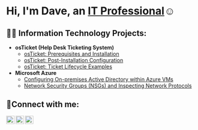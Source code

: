 <h1>Hi, I'm Dave, an <a href="https://linkedin.com/in/Josh">IT Professional</a>☺</h1>

<h2>👨‍💻 Information Technology Projects:</h2>

- <b>osTicket (Help Desk Ticketing System)</b>
  - [osTicket: Prerequisites and Installation](https://github.com/dave-mods/osticket-prereqs)
  - [osTicket: Post-Installation Configuration](https://github.com/dave-mods/post-install-config)
  - [osTicket: Ticket Lifecycle Examples](https://github.com/dave-mods/ticket-lifecycle)
- <b>Microsoft Azure</b>
  - [Configuring On-premises Active Directory within Azure VMs](https://github.com/dave-mods/configure-ad)
  - [Network Security Groups (NSGs) and Inspecting Network Protocols](https://github.com/dave-mods/azure-network-protocols)

<h2>🤳Connect with me:</h2>

[<img align="left" alt="Josh | Twitter" width="22px" src="https://cdn.jsdelivr.net/npm/simple-icons@v3/icons/twitter.svg" />][twitter]
[<img align="left" alt="Josh | LinkedIn" width="22px" src="https://cdn.jsdelivr.net/npm/simple-icons@v3/icons/linkedin.svg" />][linkedin]
[<img align="left" alt="Josh | Instagram" width="22px" src="https://cdn.jsdelivr.net/npm/simple-icons@v3/icons/instagram.svg" />][instagram]

[twitter]: https://twitter.com/Josh
[instagram]: https://www.instagram.com/Josh
[linkedin]: https://linkedin.com/in/Josh
